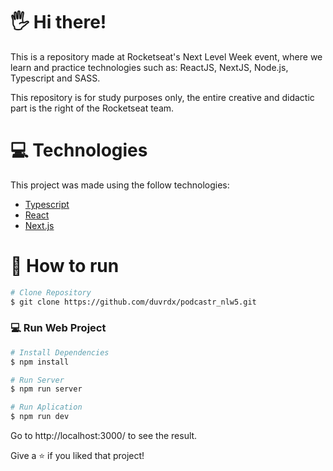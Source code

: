 # 🖐 Hi there!

This is a repository made at Rocketseat's Next Level Week event, where we learn and practice technologies such as: ReactJS, NextJS, Node.js, Typescript and SASS.

This repository is for study purposes only, the entire creative and didactic part is the right of the Rocketseat team.


# :computer: Technologies
This project was made using the follow technologies:

* [Typescript](https://www.typescriptlang.org/)      
* [React](https://reactjs.org/)      
* [Next.js](https://nextjs.org/)      
     
# :construction_worker: How to run
```bash
# Clone Repository
$ git clone https://github.com/duvrdx/podcastr_nlw5.git
```

### 💻 Run Web Project

```bash
# Install Dependencies
$ npm install

# Run Server
$ npm run server

# Run Aplication
$ npm run dev
```
Go to http://localhost:3000/ to see the result.


Give a ⭐️ if you liked that project!
